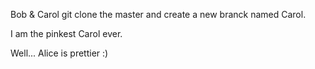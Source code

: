 Bob & Carol git clone the master and create a new branck named Carol.

I am the pinkest Carol ever.

Well... Alice is prettier :)